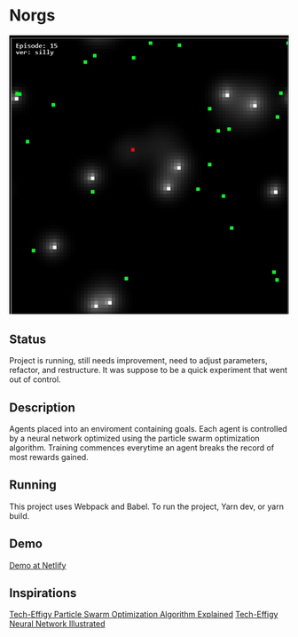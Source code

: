 # Norgs

![screenshot](/screenshot.jpg "Norgs")

## Status

Project is running, still needs improvement, need to adjust parameters, refactor, and restructure.
It was suppose to be a quick experiment that went out of control.

## Description

Agents placed into an enviroment containing goals. Each agent is controlled by a neural network optimized using the particle swarm optimization algorithm. Training commences everytime an agent breaks the record of most rewards gained.

## Running

This project uses Webpack and Babel. To run the project, Yarn dev, or yarn build.

## Demo

[Demo at Netlify](https://norgs.netlify.com/)

## Inspirations

[Tech-Effigy Particle Swarm Optimization Algorithm Explained](https://techeffigytutorials.blogspot.com/2020/04/particle-swarm-optimization-explained_2.html)
[Tech-Effigy Neural Network Illustrated](https://techeffigytutorials.blogspot.com/2015/01/neural-network-illustrated-step-by-step.html)
